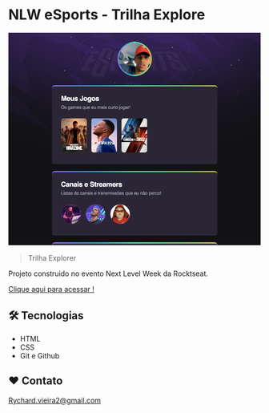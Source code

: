 # NLW eSports - Trilha Explore

![preview](./github/preview.png)

>Trilha Explorer

Projeto construido no evento Next Level Week da Rocktseat.

[Clique aqui para acessar !](https://RychardVieiraa.github.io)

 ##  🛠 Tecnologias

 - HTML
 - CSS
 - Git e Github

 ## ❤️ Contato

 Rychard.vieira2@gmail.com
